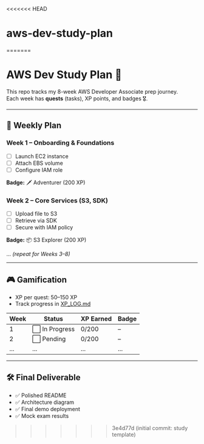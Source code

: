 <<<<<<< HEAD
# aws-dev-study-plan
=======
# AWS Dev Study Plan 🚀

This repo tracks my 8-week AWS Developer Associate prep journey.  
Each week has **quests** (tasks), XP points, and badges 🎖️.

---

## 📅 Weekly Plan

### Week 1 – Onboarding & Foundations
- [ ] Launch EC2 instance  
- [ ] Attach EBS volume  
- [ ] Configure IAM role  

**Badge:** 🗡️ Adventurer (200 XP)

### Week 2 – Core Services (S3, SDK)
- [ ] Upload file to S3  
- [ ] Retrieve via SDK  
- [ ] Secure with IAM policy  

**Badge:** 📦 S3 Explorer (200 XP)

... _(repeat for Weeks 3–8)_

---

## 🎮 Gamification
- XP per quest: 50–150 XP  
- Track progress in [XP_LOG.md](XP_LOG.md)  

| Week | Status | XP Earned | Badge |
|------|--------|-----------|-------|
| 1    | ⬜ In Progress | 0/200 | – |
| 2    | ⬜ Pending     | 0/200 | – |
| ...  | ...            | ...   | ... |

---

## 🛠️ Final Deliverable
- ✅ Polished README  
- ✅ Architecture diagram  
- ✅ Final demo deployment  
- ✅ Mock exam results
>>>>>>> 3e4d77d (initial commit: study template)
